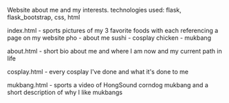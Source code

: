 Website about me and my interests.
technologies used: flask, flask_bootstrap, css, html

index.html - sports pictures of my 3 favorite foods with each referencing a page on my website
  pho - about me
  sushi - cosplay
  chicken - mukbang

about.html - short bio about me and where I am now and my current path in life

cosplay.html - every cosplay I've done and what it's done to me

mukbang.html - sports a video of HongSound corndog mukbang and a short description of why I like mukbangs

